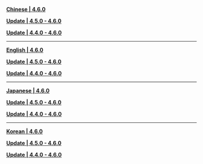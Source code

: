 **[Chinese | 4.6.0](Link_Error)**

**[Update | 4.5.0 - 4.6.0](Link_Error)**

**[Update | 4.4.0 - 4.6.0](Link_Error)**

---

**[English | 4.6.0](Link_Error)**

**[Update | 4.5.0 - 4.6.0](Link_Error)**

**[Update | 4.4.0 - 4.6.0](Link_Error)**

---

**[Japanese | 4.6.0](Link_Error)**

**[Update | 4.5.0 - 4.6.0](Link_Error)**

**[Update | 4.4.0 - 4.6.0](Link_Error)**

---

**[Korean | 4.6.0](Link_Error)**

**[Update | 4.5.0 - 4.6.0](Link_Error)**

**[Update | 4.4.0 - 4.6.0](Link_Error)**
